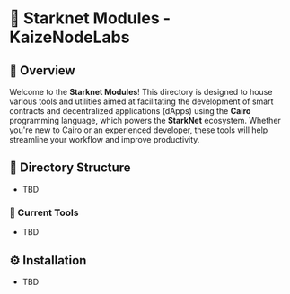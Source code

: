 # 🚀 Starknet Modules - KaizeNodeLabs

## 📝 Overview
Welcome to the **Starknet Modules**! This directory is designed to house various tools and utilities aimed at facilitating the development of smart contracts and decentralized applications (dApps) using the **Cairo** programming language, which powers the **StarkNet** ecosystem. Whether you're new to Cairo or an experienced developer, these tools will help streamline your workflow and improve productivity.


## 📂 Directory Structure
- TBD

### 📁 Current Tools
- TBD

## ⚙️ Installation
- TBD